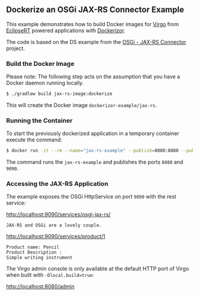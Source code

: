 ## Dockerize an OSGi JAX-RS Connector Example

This example demonstrates how to build Docker images for [Virgo][Virgo] from [EclipseRT][EclipseRT] powered applications with [Dockerizor][Dockerizor].

The code is based on the DS example from the [OSGi - JAX-RS Connector][jax-rs-connector] project.

### Build the Docker Image

Please note: The following step acts on the assumption that you have a Docker daemon running locally.

```bash
$ ./gradlew build jax-rs-image:dockerize
```

This will create the Docker image `dockerizor-example/jax-rs`.

### Running the Container

To start the previously dockerized application in a temporary container execute the command:

```bash
$ docker run -it --rm --name="jax-rs-example" --publish=8080:8080 --publish=9090:9090 -t dockerizor-example/jax-rs
```

The command runs the `jax-rs-example` and publishes the ports `8080` and `9090`.

### Accessing the JAX-RS Application

The example exposes the OSGi HttpService on port `9090` with the rest service:

[http://localhost:9090/services/osgi-jax-rs/](http://localhost:9090/services/osgi-jax-rs/)

```text
JAX-RS and OSGi are a lovely couple.
```

[http://localhost:9090/services/product/1](http://localhost:9090/services/product/1)

```text
Product name: Pencil
Product Description :
Simple writing instrument
```

The Virgo admin console is only available at the default HTTP port of Virgo when built with `-Dlocal.build=true`:

[http://localhost:8080/admin](http://localhost:8080/admin)

  [Virgo]: http://eclipse.org/virgo
  [EclipseRT]: http://eclipse.org/rt
  [Dockerizor]: https://github.com/eclipsesource/dockerizor
  [jax-rs-connector]: https://github.com/hstaudacher/osgi-jax-rs-connector
